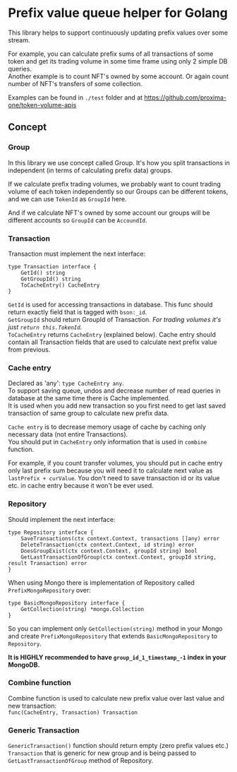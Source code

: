 # Prefix value queue helper for Golang
This library helps to support continuously updating prefix values over some stream.

For example, you can calculate prefix sums of all transactions of some token and get 
its trading volume in some time frame using only 2 simple DB queries. </br>
Another example is to count NFT's owned by some account. 
Or again count number of NFT's transfers of some collection.

Examples can be found in `./test` folder and at https://github.com/proxima-one/token-volume-apis 

## Concept
### Group
In this library we use concept called Group. It's how you split transactions in independent (in terms of
calculating prefix data) groups. 

If we calculate prefix trading volumes, we probably want to count trading volume of each token independently
so our Groups can be different tokens, and we can use `TokenId` as `GroupId` here. 

And if we calculate NFT's owned by some account our groups will be 
different accounts so `GroupId` can be `AccoundId`.

### Transaction
Transaction must implement the next interface:
```
type Transaction interface {
    GetId() string
    GetGroupId() string
    ToCacheEntry() CacheEntry
}
```
`GetId` is used for accessing transactions in database. This func should return exactly field that is tagged with `bson:_id`.</br>
`GetGroupId` should return GroupId of Transaction. <i>For trading volumes it's just `return this.TokenId`.</i></br>
`ToCacheEntry` returns `CacheEntry` (explained below). Cache entry should contain all Transaction fields that are used 
to calculate next prefix value from previous. 

### Cache entry
Declared as 'any': `type CacheEntry any`. </br> 
To support saving queue, undos and decrease number of read queries in database 
at the same time there is Cache implemented. </br>
It is used when you add new transaction
so you first need to get last saved transaction of same group to calculate new prefix data.</br>

`Cache entry` is to decrease memory usage of cache by caching only necessary data (not entire Transactions). </br>
You should put in `CacheEntry` only information that is used in `combine` function.

For example, if you count transfer volumes, you should put in cache entry only last prefix sum because 
you will need it to calculate next value as `lastPrefix + curValue`. You don't need to save transaction id
or its value etc. in cache entry because it won't be ever used.

### Repository
Should implement the next interface:
```
type Repository interface {
    SaveTransactions(ctx context.Context, transactions []any) error
    DeleteTransaction(ctx context.Context, id string) error
    DoesGroupExist(ctx context.Context, groupId string) bool
    GetLastTransactionOfGroup(ctx context.Context, groupId string, result Transaction) error
}
```
When using Mongo there is implementation of Repository called `PrefixMongoRepository` over:
```
type BasicMongoRepository interface {
    GetCollection(string) *mongo.Collection
}
```
So you can implement only `GetCollection(string)` method in your Mongo and create `PrefixMongoRepository`
that extends `BasicMongoRepository` to `Repository`.

<b>It is HIGHLY recommended to have `group_id_1_timestamp_-1` index in your MongoDB.</b>

### Combine function
Combine function is used to calculate new prefix value over last value and new transaction:</br>
`func(CacheEntry, Transaction) Transaction`

### Generic Transaction
`GenericTransaction()` function should return empty (zero prefix values etc.) 
`Transaction` that is generic for new group and is being passed to `GetLastTransactionOfGroup` method
of Repository.